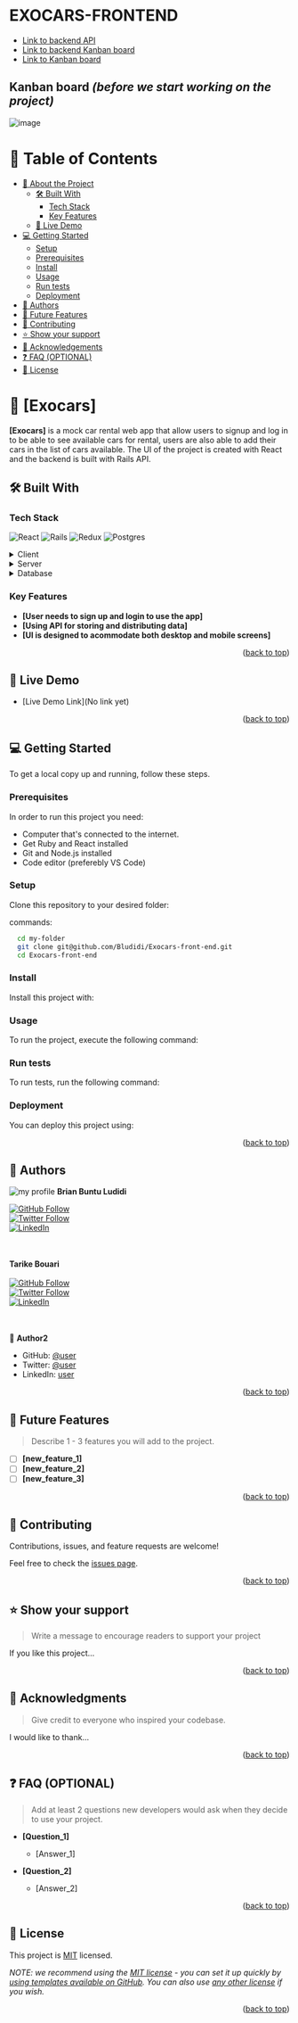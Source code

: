# EXOCARS-FRONTEND

- [Link to backend API](https://github.com/tarikbouari/Exocars-Backend) 
- [Link to backend Kanban board](https://github.com/users/tarikbouari/projects/4)
- [Link to Kanban board](https://github.com/users/Bludidi/projects/4)

## Kanban board ***(before we start working on the project)***
![image](https://github.com/Bludidi/Exocars-front-end/assets/86472119/2394a3cf-691c-4164-b27b-4ed55e4dd721)

<!-- TABLE OF CONTENTS -->

# 📗 Table of Contents

- [📖 About the Project](#about-project)
  - [🛠 Built With](#built-with)
    - [Tech Stack](#tech-stack)
    - [Key Features](#key-features)
  - [🚀 Live Demo](#live-demo)
- [💻 Getting Started](#getting-started)
  - [Setup](#setup)
  - [Prerequisites](#prerequisites)
  - [Install](#install)
  - [Usage](#usage)
  - [Run tests](#run-tests)
  - [Deployment](#triangular_flag_on_post-deployment)
- [👥 Authors](#authors)
- [🔭 Future Features](#future-features)
- [🤝 Contributing](#contributing)
- [⭐️ Show your support](#support)
- [🙏 Acknowledgements](#acknowledgements)
- [❓ FAQ (OPTIONAL)](#faq)
- [📝 License](#license)

<!-- PROJECT DESCRIPTION -->

# 📖 [Exocars] <a name="about-project"></a>

**[Exocars]** is a mock car rental web app that allow users to signup and log in to be able to see available cars for rental, users are also able to add their cars in the list of cars available. The UI of the project is created with React and the backend is built with Rails API.

## 🛠 Built With <a name="built-with"></a>

### Tech Stack 
![React](https://img.shields.io/badge/react-%2320232a.svg?style=plastic&logo=react&logoColor=%2361DAFB) 
![Rails](https://img.shields.io/badge/rails-%23CC0000.svg?style=plastic&logo=ruby-on-rails&logoColor=white) 
![Redux](https://img.shields.io/badge/redux-%23593d88.svg?style=plastic&logo=redux&logoColor=white)
![Postgres](https://img.shields.io/badge/postgres-%23316192.svg?style=plastic&logo=postgresql&logoColor=white)  <a name="tech-stack"></a>

<details>
  <summary>Client</summary>
  <ul>
    <li><a href="https://reactjs.org/">React.js</a></li>
  </ul>
</details>

<details>
  <summary>Server</summary>
  <ul>
    <li><a href="https://rubyonrails.org/">Rails</a></li>
  </ul>
</details>

<details>
<summary>Database</summary>
  <ul>
    <li><a href="https://www.postgresql.org/">PostgreSQL</a></li>
  </ul>
</details>


<!-- Features -->

### Key Features <a name="key-features"></a>

- **[User needs to sign up and login to use the app]**
- **[Using API for storing and distributing data]**
- **[UI is designed to acommodate both desktop and mobile screens]**

<p align="right">(<a href="#readme-top">back to top</a>)</p>

<!-- LIVE DEMO -->

## 🚀 Live Demo <a name="live-demo"></a>


- [Live Demo Link](No link yet)

<p align="right">(<a href="#readme-top">back to top</a>)</p>

<!-- GETTING STARTED -->

## 💻 Getting Started <a name="getting-started"></a>


To get a local copy up and running, follow these steps.

### Prerequisites

In order to run this project you need:
- Computer that's connected to the internet.
- Get Ruby and React installed
- Git and Node.js installed 
- Code editor (preferebly VS Code)

### Setup

Clone this repository to your desired folder:

 commands:

```sh
  cd my-folder
  git clone git@github.com/Bludidi/Exocars-front-end.git
  cd Exocars-front-end
```


### Install

Install this project with:

<!--
Example command:

```sh
  cd my-project
  gem install
```
--->

### Usage

To run the project, execute the following command:

<!--
Example command:

```sh
  rails server
```
--->

### Run tests

To run tests, run the following command:

<!--
Example command:

```sh
  bin/rails test test/models/article_test.rb
```
--->

### Deployment

You can deploy this project using:

<!--
Example:

```sh

```
 -->

<p align="right">(<a href="#readme-top">back to top</a>)</p>

<!-- AUTHORS -->

## 👥 Authors <a name="authors"></a>



![my profile](https://avatars.githubusercontent.com/u/86472119?s=40&v=4) **Brian Buntu Ludidi** <br />

<a href="https://github.com/Bludidi">
  <img src="https://img.shields.io/github/followers/Bludidi?label=Follow%20%40Bludidi&style=social" alt="GitHub Follow">
</a> <br />

<a href="https://twitter.com/BB_Ludidi">
  <img src="https://img.shields.io/twitter/follow/BB_Ludidi?label=Follow%20%40BB_Ludidi&style=social" alt="Twitter Follow">
</a> <br />

<a href="https://www.linkedin.com/in/brian-ludidi-92754174">
  <img src="https://img.shields.io/badge/LinkedIn-0077B5?style=social&logo=linkedin&logoColor=blue" alt="LinkedIn">
</a> <br /> <br /><br />


**Tarike Bouari** <br /><br />
<a href="https://github.com/tarikbouari">
  <img src="https://img.shields.io/github/followers/tarikbouari?label=Follow%20%40tarikbouari&style=social" alt="GitHub Follow">
</a> <br />
<a href="https://twitter.com/tarikbouari">
  <img src="https://img.shields.io/twitter/follow/tarikbouari?label=Follow%20%40tarikbouari&style=social" alt="Twitter Follow">
</a> <br />
<a href="https://www.linkedin.com/in/tarikbouari">
  <img src="https://img.shields.io/badge/LinkedIn-0077B5?style=social&logo=linkedin&logoColor=blue" alt="LinkedIn">
</a> <br /> <br /><br />

👤 **Author2**
- GitHub: [@user](https://github.com/tarikbouar)
- Twitter: [@user](https://twitter.com/tarikbouar)
- LinkedIn: [user](https://linkedin.com/tarikbouar)


<p align="right">(<a href="#readme-top">back to top</a>)</p>

<!-- FUTURE FEATURES -->

## 🔭 Future Features <a name="future-features"></a>

> Describe 1 - 3 features you will add to the project.

- [ ] **[new_feature_1]**
- [ ] **[new_feature_2]**
- [ ] **[new_feature_3]**

<p align="right">(<a href="#readme-top">back to top</a>)</p>

<!-- CONTRIBUTING -->

## 🤝 Contributing <a name="contributing"></a>

Contributions, issues, and feature requests are welcome!

Feel free to check the [issues page](../../issues/).

<p align="right">(<a href="#readme-top">back to top</a>)</p>

<!-- SUPPORT -->

## ⭐️ Show your support <a name="support"></a>

> Write a message to encourage readers to support your project

If you like this project...

<p align="right">(<a href="#readme-top">back to top</a>)</p>

<!-- ACKNOWLEDGEMENTS -->

## 🙏 Acknowledgments <a name="acknowledgements"></a>

> Give credit to everyone who inspired your codebase.

I would like to thank...

<p align="right">(<a href="#readme-top">back to top</a>)</p>

<!-- FAQ (optional) -->

## ❓ FAQ (OPTIONAL) <a name="faq"></a>

> Add at least 2 questions new developers would ask when they decide to use your project.

- **[Question_1]**

  - [Answer_1]

- **[Question_2]**

  - [Answer_2]

<p align="right">(<a href="#readme-top">back to top</a>)</p>

<!-- LICENSE -->

## 📝 License <a name="license"></a>

This project is [MIT](./LICENSE) licensed.

_NOTE: we recommend using the [MIT license](https://choosealicense.com/licenses/mit/) - you can set it up quickly by [using templates available on GitHub](https://docs.github.com/en/communities/setting-up-your-project-for-healthy-contributions/adding-a-license-to-a-repository). You can also use [any other license](https://choosealicense.com/licenses/) if you wish._

<p align="right">(<a href="#readme-top">back to top</a>)</p>
